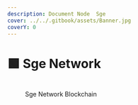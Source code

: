 ```yaml
---
description: Document Node  Sge
cover: ../../.gitbook/assets/Banner.jpg
coverY: 0
---
```


# 🟩  Sge Network

<figure><img src="https://explorer.tendermint.roomit.xyz/logos/sge.png" alt=""><figcaption><p> Sge Network Blockchain</p></figcaption></figure>

<figure><img src="https://health.roomit.xyz/api/badge/120/status?style=for-the-badge" alt=""><figcaption></figcaption></figure>

